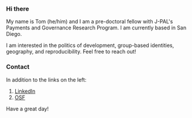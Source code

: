 ### Hi there

My name is Tom (he/him) and I am a pre-doctoral fellow with J-PAL's Payments and Governance Research Program. I am currently based in San Diego. 

I am interested in the politics of development, group-based identities, geography, and reproducibility. Feel free to reach out! 

### Contact

In addition to the links on the left: 

1. [LinkedIn](https://www.linkedin.com/in/tjbrailey)
2. [OSF](https://osf.io/c9ptf)

Have a great day!
